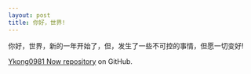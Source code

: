 ```yaml
---
layout: post
title: 你好，世界!
---
```


你好，世界，新的一年开始了，但，发生了一些不可控的事情，但愿一切变好!


[Ykong0981 Now repository](https://github.com/ykong0981/ykong0981.github.io ) on GitHub.

